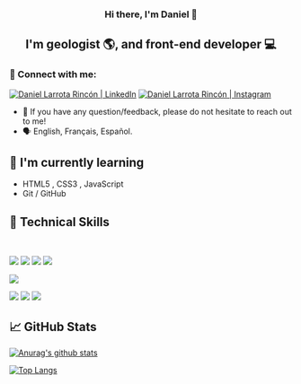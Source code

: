 
<h3 align="center">
Hi there, I'm Daniel</a> 👋
</h3>

<h2 align="center">
I'm geologist 🌎, and front-end developer 💻


### 🤝 Connect with me:
<a href="https://www.linkedin.com/in/dhlarrotar/"><img src="https://img.shields.io/badge/LinkedIn-0077B5?style=for-the-badge&logo=linkedin&logoColor=white" alt="Daniel Larrota Rincón | LinkedIn"></a>
<a href="https://www.instagram.com/dlarrotar/"><img src="https://img.shields.io/badge/Instagram-E4405F?style=for-the-badge&logo=instagram&logoColor=white" alt="Daniel Larrota Rincón | Instagram"></a>


- 💬 If you have any question/feedback, please do not hesitate to reach out to me! 
- 🗣️ English, Français, Español. 



## 🌱 I'm currently learning

- HTML5 , CSS3 , JavaScript
- Git / GitHub

## 💼 Technical Skills
</br>

![](https://img.shields.io/badge/Code-Python-3776AB?style=flat&logo=python&logoColor=white)
![](https://img.shields.io/badge/Code-JavaScript-informational?style=flat&logo=JavaScript&color=F7DF1E)
![](https://img.shields.io/badge/Code-HTML5-informational?style=flat&logo=HTML5&color=E34F26)
![](https://img.shields.io/badge/Code-SQLite-informational?style=flat&logo=SQLite&color=003B57)

![](https://img.shields.io/badge/Style-CSS3-informational?style=flat&logo=CSS3&color=1572B6)

![](https://img.shields.io/badge/Tools-Figma-informational?style=flat&logo=Figma&color=F24E1E)
![](https://img.shields.io/badge/Tools-Git-informational?style=flat&logo=Git&color=F05032)
![](https://img.shields.io/badge/Tools-GitHub-informational?style=flat&logo=GitHub&color=181717)

## 📈 GitHub Stats 

[![Anurag's github stats](https://github-readme-stats.vercel.app/api?username=dhlarrotar)](https://github.com/dhlarrotar)

[![Top Langs](https://github-readme-stats.vercel.app/api/top-langs/?username=dhlarrotar&layout=compact)](https://github.com/)
